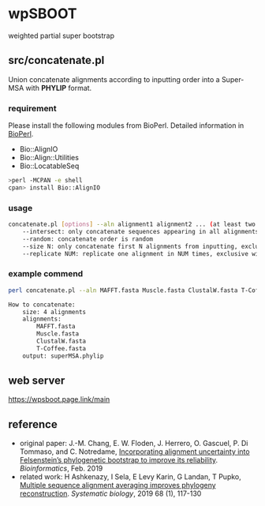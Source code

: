 # wpSBOOT
weighted partial super bootstrap

## src/concatenate.pl
Union concatenate alignments according to inputting order into a Super-MSA with **PHYLIP** format.

### requirement
Please install the following modules from BioPerl. Detailed information in <a href="https://bioperl.org/index.html">BioPerl</a>.
* Bio::AlignIO
* Bio::Align::Utilities
* Bio::LocatableSeq

```bash
>perl -MCPAN -e shell
cpan> install Bio::AlignIO
```

### usage
```bash
concatenate.pl [options] --aln alignment1 alignment2 ... (at least two alignments) --out result
	--intersect: only concatenate sequences appearing in all alignments, otherwise missing sequence is replaced with gap (default)
	--random: concatenate order is random
	--size N: only concatenate first N alignments from inputting, exclusive with replicate mode
	--replicate NUM: replicate one alignment in NUM times, exclusive with size mode
```

### example commend
```bash
perl concatenate.pl --aln MAFFT.fasta Muscle.fasta ClustalW.fasta T-Coffee.fasta --out superMSA.phylip

How to concatenate:
	size: 4 alignments
	alignments:
		MAFFT.fasta
		Muscle.fasta
		ClustalW.fasta
		T-Coffee.fasta
	output: superMSA.phylip
```
    
## web server
https://wpsboot.page.link/main

## reference
* original paper: J.-M. Chang, E. W. Floden, J. Herrero, O. Gascuel, P. Di Tommaso, and C. Notredame, <a href="https://doi.org/10.1093/bioinformatics/btz082">Incorporating alignment uncertainty into Felsenstein’s phylogenetic bootstrap to improve its reliability</a>. *Bioinformatics*, Feb. 2019
* related work: H Ashkenazy, I Sela, E Levy Karin, G Landan, T Pupko, <a href="https://doi.org/10.1093/sysbio/syy036"> Multiple sequence alignment averaging improves phylogeny reconstruction</a>. *Systematic biology*, 2019 68 (1), 117-130
